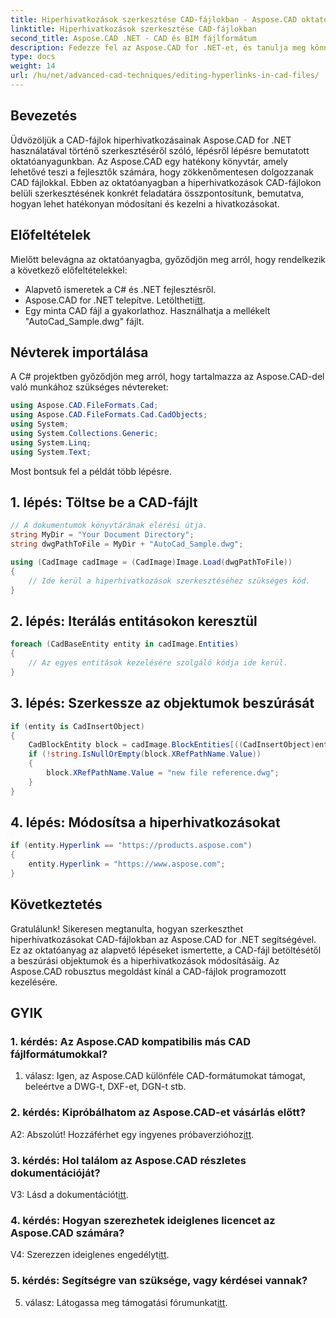 ```yaml
---
title: Hiperhivatkozások szerkesztése CAD-fájlokban - Aspose.CAD oktatóanyag
linktitle: Hiperhivatkozások szerkesztése CAD-fájlokban
second_title: Aspose.CAD .NET - CAD és BIM fájlformátum
description: Fedezze fel az Aspose.CAD for .NET-et, és tanulja meg könnyedén szerkeszteni a hiperhivatkozásokat CAD-fájlokban. Fejlessze CAD-fájlkezelési készségeit ezzel az átfogó oktatóanyaggal.
type: docs
weight: 14
url: /hu/net/advanced-cad-techniques/editing-hyperlinks-in-cad-files/
---
```

## Bevezetés

Üdvözöljük a CAD-fájlok hiperhivatkozásainak Aspose.CAD for .NET használatával történő szerkesztéséről szóló, lépésről lépésre bemutatott oktatóanyagunkban. Az Aspose.CAD egy hatékony könyvtár, amely lehetővé teszi a fejlesztők számára, hogy zökkenőmentesen dolgozzanak CAD fájlokkal. Ebben az oktatóanyagban a hiperhivatkozások CAD-fájlokon belüli szerkesztésének konkrét feladatára összpontosítunk, bemutatva, hogyan lehet hatékonyan módosítani és kezelni a hivatkozásokat.

## Előfeltételek

Mielőtt belevágna az oktatóanyagba, győződjön meg arról, hogy rendelkezik a következő előfeltételekkel:

- Alapvető ismeretek a C# és .NET fejlesztésről.
-  Aspose.CAD for .NET telepítve. Letöltheti[itt](https://releases.aspose.com/cad/net/).
- Egy minta CAD fájl a gyakorlathoz. Használhatja a mellékelt "AutoCad_Sample.dwg" fájlt.

## Névterek importálása

A C# projektben győződjön meg arról, hogy tartalmazza az Aspose.CAD-del való munkához szükséges névtereket:

```csharp
using Aspose.CAD.FileFormats.Cad;
using Aspose.CAD.FileFormats.Cad.CadObjects;
using System;
using System.Collections.Generic;
using System.Linq;
using System.Text;
```

Most bontsuk fel a példát több lépésre.

## 1. lépés: Töltse be a CAD-fájlt

```csharp
// A dokumentumok könyvtárának elérési útja.
string MyDir = "Your Document Directory";
string dwgPathToFile = MyDir + "AutoCad_Sample.dwg";

using (CadImage cadImage = (CadImage)Image.Load(dwgPathToFile))
{
    // Ide kerül a hiperhivatkozások szerkesztéséhez szükséges kód.
}
```

## 2. lépés: Iterálás entitásokon keresztül

```csharp
foreach (CadBaseEntity entity in cadImage.Entities)
{
    // Az egyes entitások kezelésére szolgáló kódja ide kerül.
}
```

## 3. lépés: Szerkessze az objektumok beszúrását

```csharp
if (entity is CadInsertObject)
{
    CadBlockEntity block = cadImage.BlockEntities[((CadInsertObject)entity).Name];
    if (!string.IsNullOrEmpty(block.XRefPathName.Value))
    {
        block.XRefPathName.Value = "new file reference.dwg";
    }
}
```

## 4. lépés: Módosítsa a hiperhivatkozásokat

```csharp
if (entity.Hyperlink == "https://products.aspose.com")
{
    entity.Hyperlink = "https://www.aspose.com";
}
```

## Következtetés

Gratulálunk! Sikeresen megtanulta, hogyan szerkeszthet hiperhivatkozásokat CAD-fájlokban az Aspose.CAD for .NET segítségével. Ez az oktatóanyag az alapvető lépéseket ismertette, a CAD-fájl betöltésétől a beszúrási objektumok és a hiperhivatkozások módosításáig. Az Aspose.CAD robusztus megoldást kínál a CAD-fájlok programozott kezelésére.

## GYIK

### 1. kérdés: Az Aspose.CAD kompatibilis más CAD fájlformátumokkal?

1. válasz: Igen, az Aspose.CAD különféle CAD-formátumokat támogat, beleértve a DWG-t, DXF-et, DGN-t stb.

### 2. kérdés: Kipróbálhatom az Aspose.CAD-et vásárlás előtt?

 A2: Abszolút! Hozzáférhet egy ingyenes próbaverzióhoz[itt](https://releases.aspose.com/).

### 3. kérdés: Hol találom az Aspose.CAD részletes dokumentációját?

 V3: Lásd a dokumentációt[itt](https://reference.aspose.com/cad/net/).

### 4. kérdés: Hogyan szerezhetek ideiglenes licencet az Aspose.CAD számára?

 V4: Szerezzen ideiglenes engedélyt[itt](https://purchase.aspose.com/temporary-license/).

### 5. kérdés: Segítségre van szüksége, vagy kérdései vannak?

 5. válasz: Látogassa meg támogatási fórumunkat[itt](https://forum.aspose.com/c/cad/19).